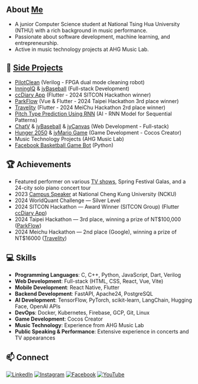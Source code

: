 ## About [Me](https://vaclis.net)
- A junior Computer Science student at National Tsing Hua University (NTHU) with a rich background in music performance.
- Passionate about software development, machine learning, and entrepreneurship.
- Active in music technology projects at AHG Music Lab.

## 🚀 [Side Projects](https://www.youtube.com/playlist?list=PL0RJ6nWgJqURxHgh0X4TJNPzUIP_jFO3y)

- [PilotClean](https://github.com/vaclisinc/PilotClean) (Verilog - FPGA dual mode cleaning robot)
- [InningIQ](https://github.com/vaclisinc/InningIQ) & [jyBaseball](http://github.com/vaclisinc/jyBaseball) (Full-stack Development)
- [ccDiary App](https://github.com/SimonLiu423/cc_diary) (Flutter - 2024 SITCON Hackathon winner)
- [ParkFlow](https://github.com/vaclisinc/vaclis-TownPass-Services) (Vue & Flutter - 2024 Taipei Hackathon 3rd place winner)
- [Travelity](https://github.com/vaclisinc/Travelity) (Flutter - 2024 MeiChu Hackathon 2rd place winner)
- [Pitch Type Prediction Using RNN](https://github.com/vaclisinc/Pitch-Type-Prediction-Using-RNN) (AI - RNN Model for Sequential Patterns)
- [ChatV](https://github.com/vaclisinc/chatV) & [jyBaseball](https://github.com/vaclisinc/jyBaseball) & [jyCanvas](https://github.com/vaclisinc/jyCanvas) (Web Development - Full-stack)
- [Hunger 2050](https://youtu.be/U4FfGox1Rc4) & [jyMario Game](https://github.com/vaclisinc/jyMario) (Game Development - Cocos Creator)
- Music Technology Projects (AHG Music Lab)
- [Facebook Basketball Game Bot](https://github.com/vaclisinc/jyBasketballKiller) (Python)

## 🏆 Achievements
- Featured performer on various [TV shows](https://www.youtube.com/playlist?list=PL3ZuB3PPtzx5pUTIN3RdnaHvlZkh_g5VE), Spring Festival Galas, and a 24-city solo piano concert tour
- 2023 [Campus Speaker](https://github.com/vaclisinc/2023_NCKU_Campus_Speech_SongZeYu) at National Cheng Kung University (NCKU)
- 2024 WorldQuant Challenge — Silver Level
- 2024 SITCON Hackathon — Award Winner (SITCON Group) (Flutter [ccDiary App](https://github.com/SimonLiu423/cc_diary))
- 2024 Taipei Hackathon — 3rd place, winning a prize of NT$100,000 ([ParkFlow](https://github.com/vaclisinc/vaclis-TownPass-Services))
- 2024 Meichu Hackathon — 2nd place (Google), winning a prize of NT$16000 ([Travelity](https://github.com/vaclisinc/travelity))

## 💻 Skills

- **Programming Languages**: C, C++, Python, JavaScript, Dart, Verilog  
- **Web Development**: Full-stack (HTML, CSS, React, Vue, Vite)  
- **Mobile Development**: React Native, Flutter  
- **Backend Development**: FastAPI, Apache24, PostgreSQL  
- **AI Development**: TensorFlow, PyTorch, scikit-learn, LangChain, Hugging Face, OpenAI APIs  
- **DevOps**: Docker, Kubernetes, Firebase, GCP, Git, Linux  
- **Game Development**: Cocos Creator  
- **Music Technology**: Experience from AHG Music Lab  
- **Public Speaking & Performance**: Extensive experience in concerts and TV appearances

## 📫 Connect
[![LinkedIn](https://img.shields.io/badge/-LinkedIn-0077B5?style=flat-square&logo=LinkedIn&logoColor=white)](https://www.linkedin.com/in/vaclis/)
[![Instagram](https://img.shields.io/badge/-Instagram-E4405F?style=flat-square&logo=Instagram&logoColor=white)](https://www.instagram.com/jy.1204_/)
[![Facebook](https://img.shields.io/badge/-Facebook-1877F2?style=flat-square&logo=Facebook&logoColor=white)](https://www.facebook.com/profile.php?id=100048293139181)
[![YouTube](https://img.shields.io/badge/-YouTube-FF0000?style=flat-square&logo=YouTube&logoColor=white)](https://www.youtube.com/@vaclis)
